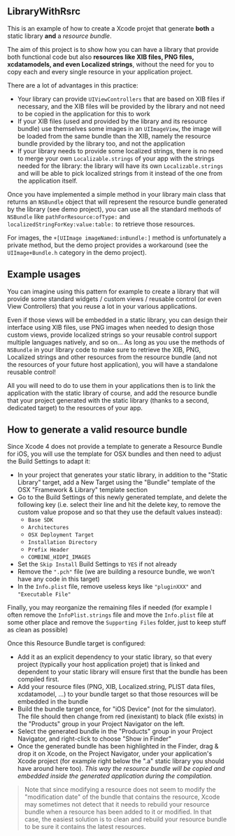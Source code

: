 ## LibraryWithRsrc

This is an example of how to create a Xcode projet that generate **both** a static library **and** a _resource bundle_.

The aim of this project is to show how you can have a library that provide both functional code but also **resources like
XIB files, PNG files, xcdatamodels, and even Localized strings**, without the need for you to copy
each and every single resource in your application project.

There are a lot of advantages in this practice:

* Your library can provide `UIViewControllers` that are based on XIB files if necessary, and the XIB files will be provided by the library
  and not need to be copied in the application for this to work
* If your XIB files (used and provided by the library and its resource bundle) use themselves some images in an `UIImageView`,
  the image will be loaded from the same bundle than the XIB, namely the resource bundle provided by the library too, and not the application
* If your library needs to provide some localized strings, there is no need to merge your own `Localizable.strings` of your app
  with the strings needed for the library: the library will have its own `Localizable.strings` and will be able to pick localized strings
  from it instead of the one from the application itself.

Once you have implemented a simple method in your library main class that returns an `NSBundle` object that will represent the
resource bundle generated by the library (see demo project), you can use all the standard methods of `NSBundle` like
`pathForResource:ofType:` and `localizedStringForKey:value:table:` to retrieve those resources.

For images, the `+[UIImage imageNamed:inBundle:]` method is unfortunately a private method, but the demo project provides a workaround
(see the `UIImage+Bundle.h` category in the demo project).

## Example usages

You can imagine using this pattern for example to create a library that will provide some standard widgets / custom views / reusable control
(or even View Controllers) that you reuse a lot in your various applications.

Even if those views will be embedded in a static library, you can design their interface using XIB files,
use PNG images when needed to design those custom views, provide localized strings so your reusable control
support multiple languages natively, and so on…
As long as you use the methods of `NSBundle` in your library code to make sure to retrieve the XIB, PNG, Localized strings
and other resources from the resource bundle (and not the resources of your future host application), you will have a standalone reusable control!

All you will need to do to use them in your applications then is to link the application with the static library
of course, and add the resource bundle that your project generated with the static library (thanks to a second, dedicated target)
to the resources of your app.

## How to generate a valid resource bundle

Since Xcode 4 does not provide a template to generate a Resource Bundle for iOS, you will use the template for OSX bundles
and then need to adjust the Build Settings to adapt it:

* In your project that generates your static library, in addition to the "Static Library" target, add a New Target using the
"Bundle" template of the OSX "Framework & Library" template section
* Go to the Build Settings of this newly generated template, and delete the following key
  (i.e. select their line and hit the delete key, to remove the custom value propose and so that they use the default values instead):
  * `Base SDK`
  * `Architectures`
  * `OSX Deployment Target`
  * `Installation Directory`
  * `Prefix Header`
  * `COMBINE_HIDPI_IMAGES`
* Set the `Skip Install` Build Settings to `YES` if not already
* Remove the `".pch"` file (we are building a resource bundle, we won't have any code in this target)
* In the `Info.plist` file, remove useless keys like `"pluginXXX"` and `"Executable File"`

Finally, you may reorganize the remaining files if needed (for example I often remove the `InfoPlist.strings` file and
move the `Info.plist` file at some other place and remove the `Supporting Files` folder, just to keep stuff as clean as possible)

Once this Resource Bundle target is configured:

* Add it as an explicit dependency to your static library, so that every project (typically your host application projet) that is linked
and dependent to your static library will ensure first that the bundle has been compiled first.
* Add your resource files (PNG, XIB, Localized.string, PLIST data files, xcdatamodel, …) to your bundle target so that
  those resources will be embedded in the bundle
* Build the bundle target once, for "iOS Device" (not for the simulator). The file should then change from red (inexistant)
  to black (file exists) in the "Products" group in your Project Navigator on the left.
* Select the generated bundle in the "Products" group in your Project Navigator, and right-click to choose "Show in Finder"
* Once the generated bundle has been highlighted in the Finder, drag & drop it on Xcode, on the Project Navigator,
  under your application's Xcode project (for example right below the ".a" static library you should have around here too).
  _This way the resource bundle will be copied and embedded inside the generated application during the compilation._

> Note that since modifying a resource does not seem to modify the "modification date" of the bundle that contains the resource,
Xcode may sometimes not detect that it needs to rebuild your resource bundle when a resource has been added to it or modified.
In that case, the easiest solution is to clean and rebuild your resource bundle to be sure it contains the latest resources.

